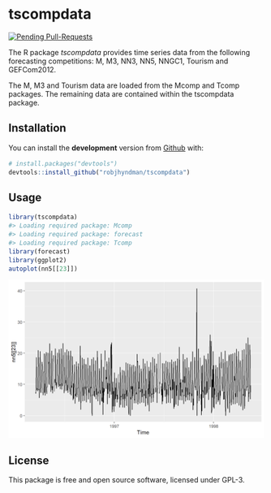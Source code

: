 
<!-- README.md is generated from README.Rmd. Please edit that file -->

# tscompdata

[![Pending
Pull-Requests](http://githubbadges.herokuapp.com/robjhyndman/tscompdata/pulls.svg?style=flat)](https://github.com/robjhyndman/tscompdata/pulls)

The R package *tscompdata* provides time series data from the following
forecasting competitions: M, M3, NN3, NN5, NNGC1, Tourism and
GEFCom2012.

The M, M3 and Tourism data are loaded from the Mcomp and Tcomp packages.
The remaining data are contained within the tscompdata package.

## Installation

You can install the **development** version from
[Github](https://github.com/robjhyndman/tscompdata) with:

``` r
# install.packages("devtools")
devtools::install_github("robjhyndman/tscompdata")
```

## Usage

``` r
library(tscompdata)
#> Loading required package: Mcomp
#> Loading required package: forecast
#> Loading required package: Tcomp
library(forecast)
library(ggplot2)
autoplot(nn5[[23]])
```

![](man/figures/README-nn5-1.png)<!-- -->

## License

This package is free and open source software, licensed under GPL-3.
